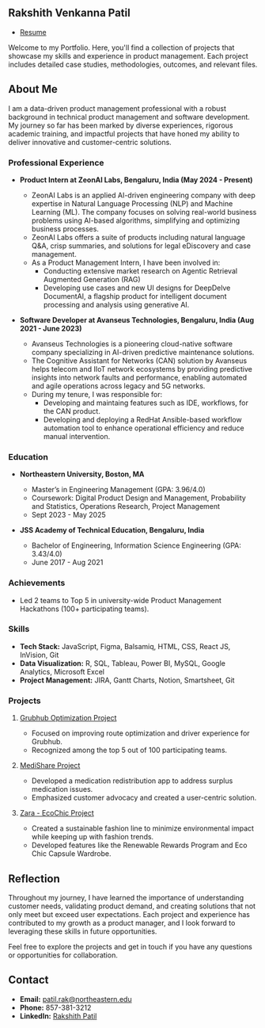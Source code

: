 ## Rakshith Venkanna Patil
- [Resume](./Resume/Rakshit_Patil_Resume.pdf)

Welcome to my Portfolio. Here, you'll find a collection of projects that showcase my skills and experience in product management. Each project includes detailed case studies, methodologies, outcomes, and relevant files.



## About Me

I am a data-driven product management professional with a robust background in technical product management and software development. My journey so far has been marked by diverse experiences, rigorous academic training, and impactful projects that have honed my ability to deliver innovative and customer-centric solutions.

### Professional Experience

- **Product Intern at ZeonAI Labs, Bengaluru, India (May 2024 - Present)**
  - ZeonAI Labs is an applied AI-driven engineering company with deep expertise in Natural Language Processing (NLP) and Machine Learning (ML). The company focuses on solving real-world business problems using AI-based algorithms, simplifying and optimizing business processes.
  - ZeonAI Labs offers a suite of products including natural language Q&A, crisp summaries, and solutions for legal eDiscovery and case management.
  - As a Product Management Intern, I have been involved in:
    - Conducting extensive market research on Agentic Retrieval Augmented Generation (RAG)
    - Developing use cases and new UI designs for DeepDelve DocumentAI, a flagship product for intelligent document processing and analysis using generative AI.

- **Software Developer at Avanseus Technologies, Bengaluru, India (Aug 2021 - June 2023)**
  - Avanseus Technologies is a pioneering cloud-native software company specializing in AI-driven predictive maintenance solutions. 
  - The Cognitive Assistant for Networks (CAN) solution by Avanseus helps telecom and IIoT network ecosystems by providing predictive insights into network faults and performance, enabling automated and agile operations across legacy and 5G networks.
  - During my tenure, I was responsible for:
    - Developing and maintaing features such as IDE, workflows, for the CAN product.
    - Developing and deploying a RedHat Ansible-based workflow automation tool to enhance operational efficiency and reduce manual intervention.

### Education

- **Northeastern University, Boston, MA**
  - Master’s in Engineering Management (GPA: 3.96/4.0)
  - Coursework: Digital Product Design and Management, Probability and Statistics, Operations Research, Project Management
  - Sept 2023 - May 2025

- **JSS Academy of Technical Education, Bengaluru, India**
  - Bachelor of Engineering, Information Science Engineering (GPA: 3.43/4.0)
  - June 2017 - Aug 2021

### Achievements

- Led 2 teams to Top 5 in university-wide Product Management Hackathons (100+ participating teams).

### Skills

- **Tech Stack:** JavaScript, Figma, Balsamiq, HTML, CSS, React JS, InVision, Git
- **Data Visualization:** R, SQL, Tableau, Power BI, MySQL, Google Analytics, Microsoft Excel
- **Project Management:** JIRA, Gantt Charts, Notion, Smartsheet, Git

### Projects

1. [Grubhub Optimization Project](./Grubhub-Optimization/README.md)
   - Focused on improving route optimization and driver experience for Grubhub.
   - Recognized among the top 5 out of 100 participating teams.

2. [MediShare Project](./MediShare/README.md)
   - Developed a medication redistribution app to address surplus medication issues.
   - Emphasized customer advocacy and created a user-centric solution.

3. [Zara - EcoChic Project](./Zara/README.md)
   - Created a sustainable fashion line to minimize environmental impact while keeping up with fashion trends.
   - Developed features like the Renewable Rewards Program and Eco Chic Capsule Wardrobe.

## Reflection

Throughout my journey, I have learned the importance of understanding customer needs, validating product demand, and creating solutions that not only meet but exceed user expectations. Each project and experience has contributed to my growth as a product manager, and I look forward to leveraging these skills in future opportunities.

Feel free to explore the projects and get in touch if you have any questions or opportunities for collaboration.

## Contact

- **Email:** patil.rak@northeastern.edu
- **Phone:** 857-381-3212
- **LinkedIn:** [Rakshith Patil](http://linkedin.com/in/rakshith-patil)
